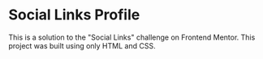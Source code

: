 <h1>Social Links Profile</h1>
<p>This is a solution to the "Social Links" challenge on Frontend Mentor. This project was built using only HTML and CSS.</p>
